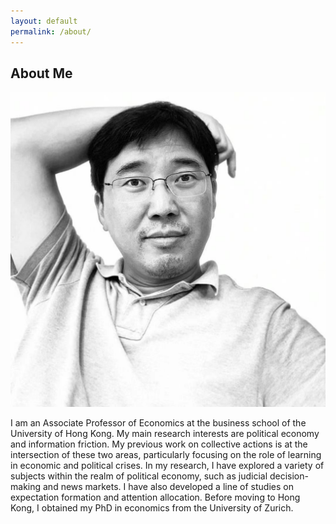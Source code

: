 ```yaml
---
layout: default
permalink: /about/
---
```


## About Me

<img class="profile-picture" src="/image/hengchen.jpeg">

I am an Associate Professor of Economics at the business school of the University of Hong Kong. My main research interests are political economy and information friction. My previous work on collective actions is at the intersection of these two areas, particularly focusing on the role of learning in economic and political crises. In my research, I have explored a variety of subjects within the realm of political economy, such as judicial decision-making and news markets. I have also developed a line of studies on expectation formation and attention allocation. Before moving to Hong Kong, I obtained my PhD in economics from the University of Zurich.
